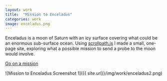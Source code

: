 ```yaml
---
layout: work
title:  "Mission to Enceladus"
categories: work
image: enceladus.png
---
```


Enceladus is a moon of Saturn with an icy surface covering what could be an enormous sub-surface ocean. Using [scrollpath.js](http://joelb.me/scrollpath/) I made a small, one-page site, exploring what a possible mission to send a probe to the moon would involve.

[Go on a mission](http://andrewlaskey.com/space_flight/)

![Mission to Enceladus Screenshot 1]({{ site.url}}/img/work/enceladus2.png)